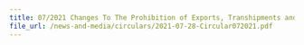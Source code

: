 ```yaml
---
title: 07/2021 Changes To The Prohibition of Exports, Transhipments and Goods in Transit
file_url: /news-and-media/circulars/2021-07-28-Circular072021.pdf
---
```

